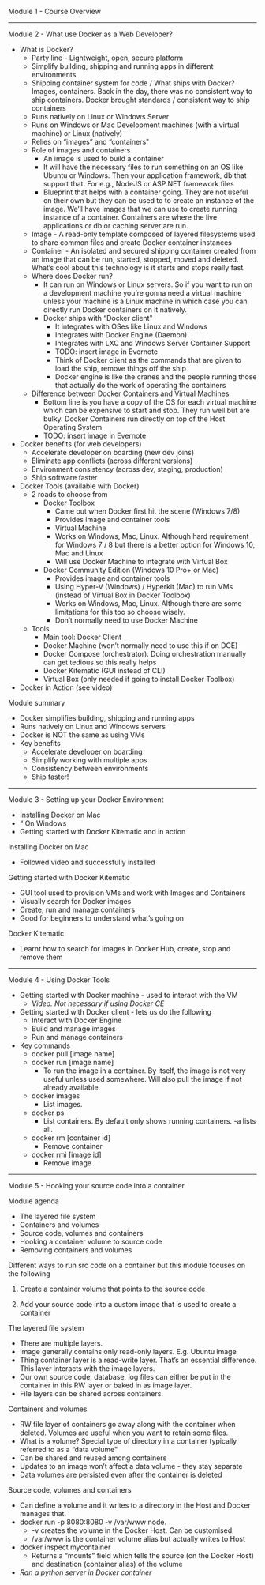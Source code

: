 Module 1 - Course Overview
* * *

Module 2 - What use Docker as a Web Developer?

* What is Docker?
    * Party line - Lightweight, open, secure platform
    * Simplify building, shipping and running apps in different environments
    * Shipping container system for code / What ships with Docker? Images, containers. Back in the day, there was no consistent way to ship containers. Docker brought standards / consistent way to ship containers
    * Runs natively on Linux or Windows Server
    * Runs on Windows or Mac Development machines (with a virtual machine) or Linux (natively)
    * Relies on “images” and “containers"
    * Role of images and containers
        * An image is used to build a container
        * It will have the necessary files to run something on an OS like Ubuntu or Windows. Then your application framework, db that support that. For e.g., NodeJS or ASP.NET framework files
        * Blueprint that helps with a container going. They are not useful on their own but they can be used to to create an instance of the image. We’ll have images that we can use to create running instance of a container. Containers are where the live applications or db or caching server are run.
    * Image - A read-only template composed of layered filesystems used to share common files and create Docker container instances
    * Container - An isolated and secured shipping container created from an image that can be run, started, stopped, moved and deleted. What’s cool about this technology is it starts and stops really fast.
    * Where does Docker run?
        * It can run on Windows or Linux servers. So if you want to run on a development machine you’re gonna need a virtual machine unless your machine is a Linux machine in which case you can directly run Docker containers on it natively.
        * Docker ships with “Docker client"
            * It integrates with OSes like Linux and Windows
            * Integrates with Docker Engine (Daemon)
            * Integrates with LXC and Windows Server Container Support
            * TODO: insert image in Evernote
            * Think of Docker client as the commands that are given to load the ship, remove things off the ship
            * Docker engine is like the cranes and the people running those that actually do the work of operating the containers
    * Difference between Docker Containers and Virtual Machines
        * Bottom line is you have a copy of the OS for each virtual machine which can be expensive to start and stop. They run well but are bulky. Docker Containers run directly on top of the Host Operating System
        * TODO: insert image in Evernote
* Docker benefits (for web developers)
    * Accelerate developer on boarding (new dev joins)
    * Eliminate app conflicts (across different versions)
    * Environment consistency (across dev, staging, production)
    * Ship software faster
* Docker Tools (available with Docker)
    * 2 roads to choose from
        * Docker Toolbox
            * Came out when Docker first hit the scene (Windows 7/8)
            * Provides image and container tools
            * Virtual Machine
            * Works on Windows, Mac, Linux. Although hard requirement for Windows 7 / 8 but there is a better option for Windows 10, Mac and Linux
            * Will use Docker Machine to integrate with Virtual Box
        * Docker Community Edition (Windows 10 Pro+ or Mac)
            * Provides image and container tools
            * Using Hyper-V (Windows) / Hyperkit (Mac) to run VMs (instead of Virtual Box in Docker Toolbox)
            * Works on Windows, Mac, Linux. Although there are some limitations for this too so choose wisely.
            * Don’t normally need to use Docker Machine
    * Tools
        * Main tool: Docker Client
        * Docker Machine (won’t normally need to use this if on DCE)
        * Docker Compose (orchestrator). Doing orchestration manually can get tedious so this really helps
        * Docker Kitematic (GUI instead of CLI)
        * Virtual Box (only needed if going to install Docker Toolbox)
* Docker in Action (see video)

Module summary
* Docker simplifies building, shipping and running apps
* Runs natively on Linux and Windows servers
* Docker is NOT the same as using VMs
* Key benefits
    * Accelerate developer on boarding
    * Simplify working with multiple apps
    * Consistency between environments
    * Ship faster!

* * *

Module 3 - Setting up your Docker Environment
- Installing Docker on Mac
- “ On Windows
- Getting started with Docker Kitematic and in action

Installing Docker on Mac
- Followed video and successfully installed 

Getting started with Docker Kitematic
- GUI tool used to provision VMs and work with Images and Containers
- Visually search for Docker images
- Create, run and manage containers
- Good for beginners to understand what’s going on

Docker Kitematic
- Learnt how to search for images in Docker Hub, create, stop and remove them

* * *

Module 4 - Using Docker Tools
- Getting started with Docker machine - used to interact with the VM
    - _Video. Not necessary if using Docker CE_
- Getting started with Docker client - lets us do the following
    - Interact with Docker Engine
    - Build and manage images
    - Run and manage containers
- Key commands
    - docker pull [image name]
    - docker run [image name]
        - To run the image in a container. By itself, the image is not very useful unless used somewhere. Will also pull the image if not already available.
    - docker images
        - List images.
    - docker ps
        - List containers. By default only shows running containers. -a lists all.
    - docker rm [container id]
        - Remove container
    - docker rmi [image id]
        - Remove image

* * *

Module 5 - Hooking your source code into a container

Module agenda
- The layered file system
- Containers and volumes
- Source code, volumes and containers
- Hooking a container volume to source code
- Removing containers and volumes

Different ways to run src code on a container but this module focuses on the following

1. Create a container volume that points to the source code

2. Add your source code into a custom image that is used to create a container

The layered file system
- There are multiple layers. 
- Image generally contains only read-only layers. E.g. Ubuntu image
- Thing container layer is a read-write layer. That’s an essential difference. This layer interacts with the image layers. 
- Our own source code, database, log files can either be put in the container in this RW layer or baked in as image layer. 
- File layers can be shared across containers. 

Containers and volumes
- RW file layer of containers go away along with the container when deleted. Volumes are useful when you want to retain some files. 
- What is a volume? Special type of directory in a container typically referred to as a “data volume"
- Can be shared and reused among containers
- Updates to an image won’t affect a data volume - they stay separate
- Data volumes are persisted even after the container is deleted

Source code, volumes and containers
- Can define a volume and it writes to a directory in the Host and Docker manages that. 
- docker run -p 8080:8080 -v /var/www node. 
    - -v creates the volume in the Docker Host. Can be customised.
    - /var/www is the container volume alias but actually writes to Host
- docker inspect mycontainer 
    - Returns a “mounts” field which tells the source (on the Docker Host) and destination (container alias) of the volume
- _Ran a python server in Docker container_











